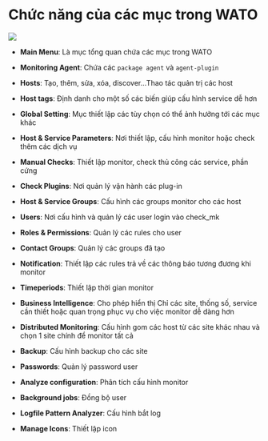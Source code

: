 # Chức năng của các mục trong WATO

<img src="https://i.imgur.com/F2duaRa.png">

- **Main Menu**: Là mục tổng quan chứa các mục trong WATO

- **Monitoring Agent**: Chứa các `package agent` và `agent-plugin`

- **Hosts**: Tạo, thêm, sửa, xóa, discover...Thao tác quản trị các host

- **Host tags**: Định danh cho một số các biến giúp cấu hình service dễ hơn

- **Global Setting**: Mục thiết lập các tùy chọn có thể ảnh hưởng tới các mục khác

- **Host & Service Parameters**: Nơi thiết lập, cấu hình monitor hoặc check thêm các dịch vụ 

- **Manual Checks**: Thiết lập monitor, check thủ công các service, phần cứng

- **Check Plugins**: Nơi quản lý vận hành các plug-in

- **Host & Service Groups**: Cấu hình các groups monitor cho các host

- **Users**: Nơi cấu hình và quản lý các user login vào check_mk

- **Roles & Permissions**: Quản lý các rules cho user

- **Contact Groups**: Quản lý các groups đã tạo

- **Notification**: Thiết lập các rules trả về các thông báo tương đương khi monitor 

- **Timeperiods**: Thiết lập thời gian monitor

- **Business Intelligence**: Cho phép hiển thị Chỉ các site, thống số, service cần thiết hoặc quan trọng phục vụ cho việc monitor dễ dàng hơn

- **Distributed Monitoring**: Cấu hình gom các host từ các site khác nhau và chọn 1 site chính để monitor tất cả

- **Backup**: Cấu hình backup cho các site

- **Passwords**: Quản lý password user

- **Analyze configuration**: Phân tích cấu hình monitor

- **Background jobs**: Đồng bộ user

- **Logfile Pattern Analyzer**: Cấu hình bắt log

- **Manage Icons**: Thiết lập icon
